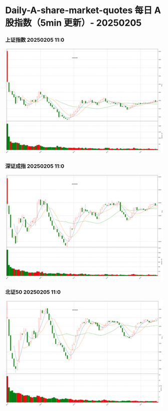 
# Daily-A-share-market-quotes 每日 A 股指数（5min 更新）- 20250205

### 上证指数 20250205 11:0
![](./fig/2025/2/20250205-sh000001.png)

### 深证成指 20250205 11:0
![](./fig/2025/2/20250205-sz399001.png)

### 北证50 20250205 11:0
![](./fig/2025/2/20250205-bj899050.png)
